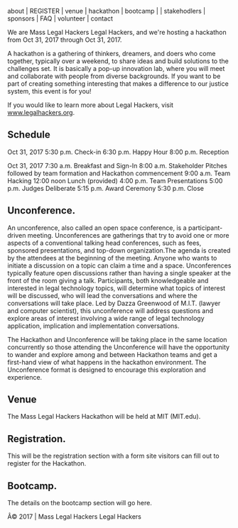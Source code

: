 about | REGISTER | venue | hackathon | bootcamp | | stakehodlers | sponsors | FAQ | volunteer | contact




We are Mass Legal Hackers Legal Hackers, and we're hosting a hackathon from Oct 31, 2017 through Oct 31, 2017.

A hackathon is a gathering of thinkers, dreamers, and doers who come together, typically over a weekend, to share ideas and build solutions to the challenges set. It is basically a pop-up innovation lab, where you will meet and collaborate with people from diverse backgrounds. If you want to be part of creating something interesting that makes a difference to our justice system, this event is for you!

If you would like to learn more about Legal Hackers, visit www.legalhackers.org.



## Schedule


Oct 31, 2017
5:30 p.m. Check-in
6:30 p.m. Happy Hour
8:00 p.m. Reception

Oct 31, 2017
7:30 a.m. Breakfast and Sign-In
8:00 a.m. Stakeholder Pitches followed by team formation and Hackathon commencement
9:00 a.m. Team Hacking
12:00 noon Lunch (provided)
4:00 p.m. Team Presentations
5:00 p.m. Judges Deliberate
5:15 p.m. Award Ceremony
5:30 p.m. Close

## Unconference.



An unconference, also called an open space conference, is a participant-driven meeting. Unconferences are gatherings that try to avoid one or more aspects of a conventional talking head conferences, such as fees, sponsored presentations, and top-down organization.The agenda is created by the attendees at the beginning of the meeting. Anyone who wants to initiate a discussion on a topic can claim a time and a space. Unconferences typically feature open discussions rather than having a single speaker at the front of the room giving a talk. Participants, both knowledgeable and interested in legal technology topics, will determine what topics of interest will be discussed, who will lead the conversations and where the conversations will take place. Led by Dazza Greenwood of M.I.T. (lawyer and computer scientist), this unconference will address questions and explore areas of interest involving a wide range of legal technology application, implication and implementation conversations.

The Hackathon and Unconference will be taking place in the same location concurrently so those attending the Unconference will have the opportunity to wander and explore among and between Hackathon teams and get a first-hand view of what happens in the hackathon environment. The Unconference format is designed to encourage this exploration and experience.

## Venue


The Mass Legal Hackers Hackathon will be held at MIT (MIT.edu).



## Registration.



This will be the registration section with a form site visitors can fill out to register for the Hackathon.



## Bootcamp.



The details on the bootcamp section will go here.

Â© 2017 | Mass Legal Hackers Legal Hackers
